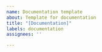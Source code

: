 ```yaml
---
name: Documentation template
about: Template for documentation
title: "[Documentation]"
labels: documentation
assignees: ''

---
```



